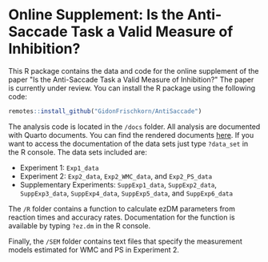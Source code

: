 # Online Supplement: Is the Anti-Saccade Task a Valid Measure of Inhibition?

This R package contains the data and code for the online supplement of the paper "Is the Anti-Saccade Task a Valid Measure of Inhibition?" The paper is currently under review. You can install the R package using the following code:

```r
remotes::install_github("GidonFrischkorn/AntiSaccade")
```

The analysis code is located in the `/docs` folder. All analysis are documented with Quarto documents. You can find the rendered documents [here](https://osf.io/b8hfd/). If you want to access the documentation of the data sets just type `?data_set` in the R console. The data sets included are:

- Experiment 1: `Exp1_data`
- Experiment 2: `Exp2_data`, `Exp2_WMC_data`, and `Exp2_PS_data`
- Supplementary Experiments: `SuppExp1_data`, `SuppExp2_data`, `SuppExp3_data`, `SuppExp4_data`, `SuppExp5_data`, and `SuppExp6_data`

The `/R` folder contains a function to calculate ezDM parameters from reaction times and accuracy rates. Documentation for the function is available by typing `?ez.dm` in the R console.

Finally, the `/SEM` folder contains text files that specify the measurement models estimated for WMC and PS in Experiment 2.
